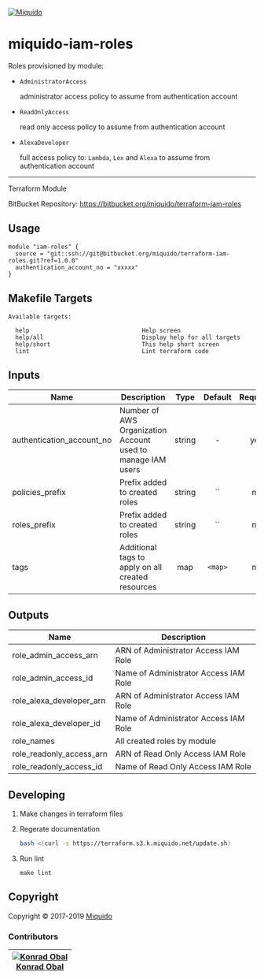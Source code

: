 <!-- This file was automatically generated by the `build-harness`. Make all changes to `README.yaml` and run `make readme` to rebuild this file. -->
[![Miquido][logo]](https://www.miquido.com/)

# miquido-iam-roles
Roles provisioned by module:

- `AdministratorAccess`

    administrator access policy to assume from authentication account

- `ReadOnlyAccess`

    read only access policy to assume from authentication account

- `AlexaDeveloper`

    full access policy to: `Lambda`, `Lex` and `Alexa` to assume from authentication account
---
Terraform Module

BitBucket Repository: https://bitbucket.org/miquido/terraform-iam-roles
## Usage

```hcl
module "iam-roles" {
  source = "git::ssh://git@bitbucket.org/miquido/terraform-iam-roles.git?ref=1.0.0"
  authentication_account_no = "xxxxx"
}
```
## Makefile Targets
```
Available targets:

  help                                Help screen
  help/all                            Display help for all targets
  help/short                          This help short screen
  lint                                Lint terraform code

```
## Inputs

| Name | Description | Type | Default | Required |
|------|-------------|:----:|:-----:|:-----:|
| authentication_account_no | Number of AWS Organization Account used to manage IAM users | string | - | yes |
| policies_prefix | Prefix added to created roles | string | `` | no |
| roles_prefix | Prefix added to created roles | string | `` | no |
| tags | Additional tags to apply on all created resources | map | `<map>` | no |

## Outputs

| Name | Description |
|------|-------------|
| role_admin_access_arn | ARN of Administrator Access IAM Role |
| role_admin_access_id | Name of Administrator Access IAM Role |
| role_alexa_developer_arn | ARN of Administrator Access IAM Role |
| role_alexa_developer_id | Name of Administrator Access IAM Role |
| role_names | All created roles by module |
| role_readonly_access_arn | ARN of Read Only Access IAM Role |
| role_readonly_access_id | Name of Read Only Access IAM Role |



## Developing

1. Make changes in terraform files

2. Regerate documentation

    ```bash
    bash <(curl -s https://terraform.s3.k.miquido.net/update.sh)
    ```

3. Run lint

    ```
    make lint
    ```

## Copyright

Copyright © 2017-2019 [Miquido](https://miquido.com)



### Contributors

|  [![Konrad Obal][k911_avatar]][k911_homepage]<br/>[Konrad Obal][k911_homepage] |
|---|

  [k911_homepage]: https://github.com/k911
  [k911_avatar]: https://github.com/k911.png?size=150



  [logo]: https://www.miquido.com/img/logos/logo__miquido.svg
  [website]: https://www.miquido.com/
  [github]: https://github.com/miquido
  [bitbucket]: https://bitbucket.org/miquido
